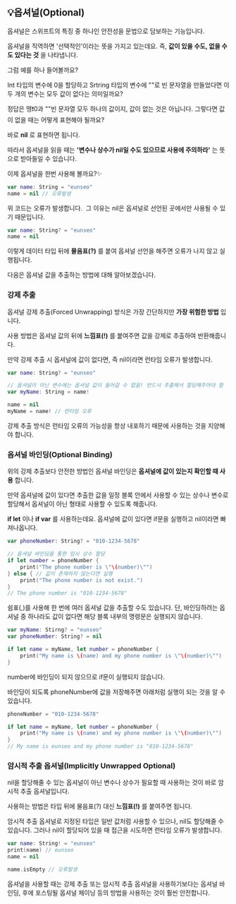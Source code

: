 ## 💡옵셔널(Optional)

옵셔널은 스위프트의 특징 중 하나인 안전성을 문법으로 담보하는 기능입니다.

옵셔널을 직역하면 '선택적인'이라는 뜻을 가지고 있는데요. 즉, **값이 있을 수도, 없을 수도 있다는 것** 을 나타냅니다.


그럼 예를 하나 들어볼까요?

Int 타입의 변수에 0을 할당하고 Srtring 타입의 변수에 ""로 빈 문자열을 만들었다면 이 두 개의 변수는 모두 값이 없다는 의미일까요?

정답은 땡❗️0과 ""빈 문자열 모두 하나의 값이지, 값이 없는 것은 아닙니다. 그렇다면 값이 없을 때는 어떻게 표현해야 될까요?

바로 **nil** 로 표현하면 됩니다.

따라서 옵셔널을 읽을 때는 **'변수나 상수가 nil일 수도 있으므로 사용에 주의하라'** 는 뜻으로 받아들일 수 있습니다.


이제 옵셔널을 한번 사용해 볼까요?✨

```Swift
var name: String = "eunseo"
name = nil // 오류발생
```

위 코드는 오류가 발생합니다.  그 이유는 nil은 옵셔널로 선언된 곳에서만 사용될 수 있기 때문입니다.

```Swift
var name: String? = "eunseo"
name = nil
```

이렇게 데이터 타입 뒤에 **물음표(?)** 를 붙여 옵셔널 선언을 해주면 오류가 나지 않고 실행됩니다.

다음은 옵셔널 값을 추출하는 방법에 대해 알아보겠습니다.


### 강제 추출

옵셔널 강제 추출(Forced Unwrapping) 방식은 가장 간단하지만 **가장 위험한 방법** 입니다.


사용 방법은 옵셔널 값의 뒤에 **느낌표(!)** 를 붙여주면 값을 강제로 추출하여 반환해줍니다.


만약 강제 추출 시 옵셔널에 값이 없다면, 즉 nil이라면 런타임 오류가 발생합니다.

```Swift
var name: String? = "eunseo"

// 옵셔널이 아닌 변수에는 옵셔널 값이 들어갈 수 없음! 반드시 추출해서 할당해주어야 함
var myName: String = name!

name = nil
myName = name! // 런타임 오류
```

강제 추출 방식은 런타임 오류의 가능성을 항상 내포하기 때문에 사용하는 것을 지양해야 합니다.


### 옵셔널 바인딩(Optional Binding)

위의 강제 추출보다 안전한 방법인 옵셔널 바인딩은 **옵셔널에 값이 있는지 확인할 때 사용** 합니다.

만약 옵셔널에 값이 있다면 추출한 값을 일정 블록 안에서 사용할 수 있는 상수나 변수로 할당해서 옵셔널이 아닌 형태로 사용할 수 있도록 해줍니다.

**if let** 이나 **if var** 를 사용하는데요. 옵셔널에 값이 있다면 if문을 실행하고 nil이라면 빠져나옵니다.

```Swift
var phoneNumber: String? = "010-1234-5678"

// 옵셔널 바인딩을 통한 임시 상수 할당
if let number = phoneNumber {
	print("The phone number is \"\(number)\"")
} else { // 값이 존재하지 않는다면 실행
	print("The phone number is not exist.")
}
// The phone number is "010-1234-5678"
```

쉼표(,)를 사용해 한 번에 여러 옵셔널 값을 추출할 수도 있습니다. 단, 바인딩하려는 옵셔널 중 하나라도 값이 없다면 해당 블록 내부의 명령문은 실행되지 않습니다. 

```Swift
var myName: Stirng? = "eunseo"
var phoneNumber: String? = nil

if let name = myName, let number = phoneNumber {
	print("My name is \(name) and my phone number is \"\(number)\"")
}
```

number에 바인딩이 되지 않으므로 if문이 실행되지 않습니다.

바인딩이 되도록 phoneNumber에 값을 저장해주면 아래처럼 실행이 되는 것을 알 수 있습니다.

```Swift
phoneNumber = "010-1234-5678"

if let name = myName, let number = phoneNumber {
	print("My name is \(name) and my phone number is \"\(number)\"")
}
// My name is eunseo and my phone number is "010-1234-5678"
```


### 암시적 추출 옵셔널(Implicitly Unwrapped Optional)

nil을 할당해줄 수 있는 옵셔널이 아닌 변수나 상수가 필요할 때 사용하는 것이 바로 암시적 추출 옵셔널입니다.

사용하는 방법은 타입 뒤에 물음표(?) 대신 **느낌표(!)** 를 붙여주면 됩니다.

암시적 추출 옵셔널로 지정된 타입은 일반 값처럼 사용할 수 있으나, nil도 할당해줄 수 있습니다. 그러나 nil이 할당되어 있을 때 접근을 시도하면 런타임 오류가 발생합니다.

```Swift
var name: String! = "eunseo"
print(name) // eunseo
name = nil

name.isEmpty // 오류발생
```

옵셔널을 사용할 때는 강제 추출 또는 암시적 추출 옵셔널을 사용하기보다는 옵셔널 바인딩, 후에 포스팅될 옵셔널 체이닝 등의 방법을 사용하는 것이 훨씬 안전합니다.
